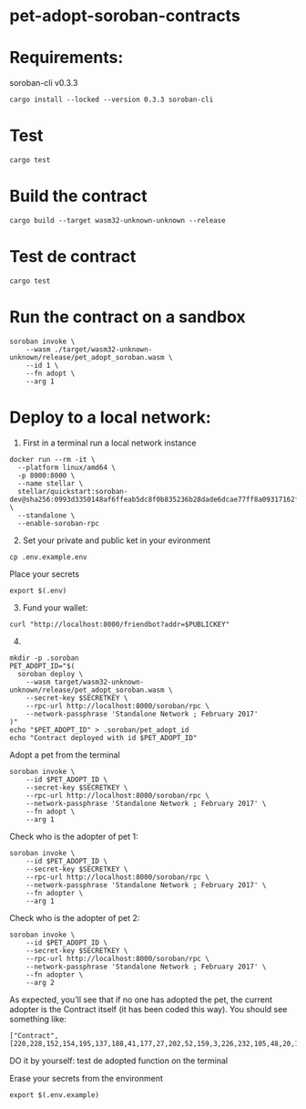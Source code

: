 # pet-adopt-soroban-contracts

# Requirements:
soroban-cli v0.3.3
```
cargo install --locked --version 0.3.3 soroban-cli
```


# Test
```
cargo test
```

# Build the contract
```
cargo build --target wasm32-unknown-unknown --release
```

# Test de contract
```
cargo test
```
# Run the contract on a sandbox
```
soroban invoke \
    --wasm ./target/wasm32-unknown-unknown/release/pet_adopt_soroban.wasm \
    --id 1 \
    --fn adopt \
    --arg 1
```

# Deploy to a local network:
1. First in a terminal run a local network instance
```
docker run --rm -it \
  --platform linux/amd64 \
  -p 8000:8000 \
  --name stellar \
  stellar/quickstart:soroban-dev@sha256:0993d3350148af6ffeab5dc8f0b835236b28dade6dcae77ff8a09317162f768d \
  --standalone \
  --enable-soroban-rpc
```
2. Set your private and public ket in your evironment
```
cp .env.example.env
```
Place your secrets
```
export $(.env)
```
3. Fund your wallet:
```
curl "http://localhost:8000/friendbot?addr=$PUBLICKEY"
```
4. 
```
mkdir -p .soroban
PET_ADOPT_ID="$(
  soroban deploy \
    --wasm target/wasm32-unknown-unknown/release/pet_adopt_soroban.wasm \
    --secret-key $SECRETKEY \
    --rpc-url http://localhost:8000/soroban/rpc \
    --network-passphrase 'Standalone Network ; February 2017'
)"
echo "$PET_ADOPT_ID" > .soroban/pet_adopt_id
echo "Contract deployed with id $PET_ADOPT_ID"

```

Adopt a pet from the terminal

```
soroban invoke \
    --id $PET_ADOPT_ID \
    --secret-key $SECRETKEY \
    --rpc-url http://localhost:8000/soroban/rpc \
    --network-passphrase 'Standalone Network ; February 2017' \
    --fn adopt \
    --arg 1
```

Check who is the adopter of pet 1:
```
soroban invoke \
    --id $PET_ADOPT_ID \
    --secret-key $SECRETKEY \
    --rpc-url http://localhost:8000/soroban/rpc \
    --network-passphrase 'Standalone Network ; February 2017' \
    --fn adopter \
    --arg 1
```

Check who is the adopter of pet 2:
```
soroban invoke \
    --id $PET_ADOPT_ID \
    --secret-key $SECRETKEY \
    --rpc-url http://localhost:8000/soroban/rpc \
    --network-passphrase 'Standalone Network ; February 2017' \
    --fn adopter \
    --arg 2
```

As expected, you'll see that if no one has adopted the pet, the current adopter is the Contract itself (it has been coded this way). You should see something like:

```
["Contract",[220,228,152,154,195,137,188,41,177,27,202,52,159,3,226,232,105,48,20,182,152,122,13,236,11,241,175,157,0,104,99,173]]

```

DO it by yourself: test de adopted function on the terminal

Erase your secrets from the environment
```
export $(.env.example)
```